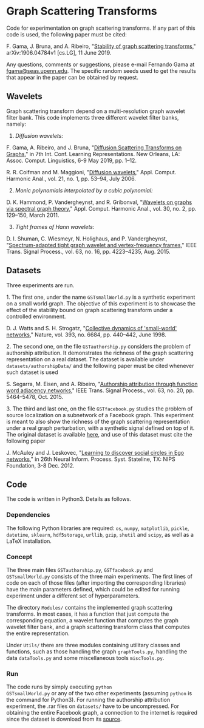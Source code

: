 # Graph Scattering Transforms
Code for experimentation on graph scattering transforms. If any part of this code is used, the following paper must be cited: 

F. Gama, J. Bruna, and A. Ribeiro, "<a href="http://arxiv.org/abs/1906.04784">Stability of graph scattering transforms</a>," arXiv:1906.04784v1 &#91;cs.LG&#93;, 11 June 2019.

Any questions, comments or suggestions, please e-mail Fernando Gama at fgama@seas.upenn.edu. The specific random seeds used to get the results that appear in the paper can be obtained by request.

## Wavelets
Graph scattering transform depend on a multi-resolution graph wavelet filter bank. This code implements three different wavelet filter banks, namely:

1. <i>Diffusion wavelets:</i>

F. Gama, A. Ribeiro, and J. Bruna, "<a href="https://openreview.net/forum?id=BygqBiRcFQ">Diffusion Scattering Transforms on Graphs</a>," in 7th Int. Conf. Learning Representations. New Orleans, LA: Assoc. Comput. Linguistics, 6-9 May 2019, pp. 1–12.

R. R. Coifman and M. Maggioni, "<a href="https://www.sciencedirect.com/science/article/pii/S106352030600056X">Diffusion wavelets</a>," Appl. Comput. Harmonic Anal., vol. 21, no. 1, pp. 53–94, July 2006.

2. <i>Monic polynomials interpolated by a cubic polynomial:</i>

D. K. Hammond, P. Vandergheynst, and R. Gribonval, "<a href="https://www.sciencedirect.com/science/article/pii/S1063520310000552">Wavelets on graphs via spectral graph theory</a>," Appl. Comput. Harmonic Anal., vol. 30, no. 2, pp. 129–150, March 2011.

3. <i>Tight frames of Hann wavelets:</i>

D. I. Shuman, C. Wiesmeyr, N. Holighaus, and P. Vandergheynst, "<a href="https://ieeexplore.ieee.org/document/7088640">Spectrum-adapted tight graph wavelet and vertex-frequency frames</a>," IEEE Trans. Signal Process., vol. 63, no. 16, pp. 4223–4235, Aug. 2015.

## Datasets
Three experiments are run.

<p>1. The first one, under the name <code>GSTsmallWorld.py</code> is a synthetic experiment on a small world graph. The objective of this experiment is to showcase the effect of the stability bound on graph scattering transform under a controlled environment.</p>

D. J. Watts and S. H. Strogatz, "<a href="https://www.nature.com/articles/30918">Collective dynamics of 'small-world' networks</a>," Nature, vol. 393, no. 6684, pp. 440–442, June 1998.

<p>2. The second one, on the file <code>GSTauthorship.py</code> considers the problem of authorship attribution. It demonstrates the richness of the graph scattering representation on a real dataset. The dataset is available under <code>datasets/authorshipData/</code> and the following paper must be cited whenever such dataset is used</p>

S. Segarra, M. Eisen, and A. Ribeiro, "<a href="https://ieeexplore.ieee.org/document/6638728">Authorship attribution through function word adjacency networks</a>," IEEE Trans. Signal Process., vol. 63, no. 20, pp. 5464–5478, Oct. 2015.

<p>3. The third and last one, on the file <code>GSTfacebook.py</code> studies the problem of source localization on a subnetwork of a Facebook graph. This experiment is meant to also show the richness of the graph scattering representation under a real graph perturbation, with a synthetic signal defined on top of it. The original dataset is available <a href="https://snap.stanford.edu/data/ego-Facebook.html">here</a>, and use of this dataset must cite the following paper</p>

J. McAuley and J. Leskovec, "<a href="https://papers.nips.cc/paper/4532-learning-to-discover-social-circles-in-ego-networks">Learning to discover social circles in Ego networks</a>," in 26th Neural Inform. Process. Syst. Stateline, TX: NIPS Foundation, 3-8 Dec. 2012.

## Code
The code is written in Python3. Details as follows.

### Dependencies
The following Python libraries are required: <code>os</code>, <code>numpy</code>, <code>matplotlib</code>, <code>pickle</code>, <code>datetime</code>, <code>sklearn</code>, <code>hdf5storage</code>, <code>urllib</code>, <code>gzip</code>, <code>shutil</code> and <code>scipy</code>, as well as a LaTeX installation.

### Concept
The three main files <code>GSTauthorship.py</code>, <code>GSTfacebook.py</code> and <code>GSTsmallWorld.py</code> consists of the three main experiments. The first lines of code on each of those files (after importing the corresponding libraries) have the main parameters defined, which could be edited for running experiment under a different set of hyperparameters.

The directory <code>Modules/</code> contains the implemented graph scattering transforms. In most cases, it has a function that just compute the corresponding equation, a wavelet function that computes the graph wavelet filter bank, and a graph scattering transform class that computes the entire representation.

Under <code>Utils/</code> there are three modules containing utilitary classes and functions, such as those handling the graph <code>graphTools.py</code>, handling the data <code>dataTools.py</code> and some miscellaneous tools <code>miscTools.py</code>.

### Run
The code runs by simply executing <code>python GSTsmallWorld.py</code> or any of the two other experiments (assuming <code>python</code> is the command for Python3). For running the authorship attribution experiment, the .rar files on <code>datasets/</code> have to be uncompressed. For obtaining the entire Facebook graph, a connection to the internet is required since the dataset is download from its <a href="https://snap.stanford.edu/data/ego-Facebook.html">source</a>.
